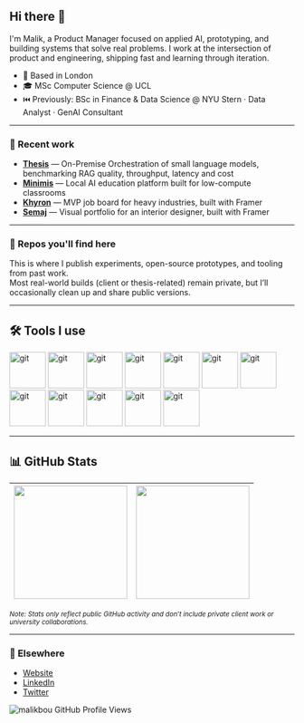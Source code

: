 ## Hi there 👋

I'm Malik, a Product Manager focused on applied AI, prototyping, and building systems that solve real problems. I work at the intersection of product and engineering, shipping fast and learning through iteration.

- 📍 Based in London  
- 🎓 MSc Computer Science @ UCL  
- ⏮️ Previously: BSc in Finance & Data Science @ NYU Stern · Data Analyst · GenAI Consultant

---

### 🧪 Recent work

- **[Thesis](https://github.com/malikbou/on-premise-slm)** — On-Premise Orchestration of small language models, benchmarking RAG quality, throughput, latency and cost
- **[Minimis](https://www.malikbouaoudia.com/projects/minimis)** — Local AI education platform built for low-compute classrooms
- **[Khyron](https://www.malikbouaoudia.com/projects/khyron)** — MVP job board for heavy industries, built with Framer  
- **[Semaj](https://www.semaj.ch/)** — Visual portfolio for an interior designer, built with Framer

---

### 📂 Repos you'll find here

This is where I publish experiments, open-source prototypes, and tooling from past work.  
Most real-world builds (client or thesis-related) remain private, but I’ll occasionally clean up and share public versions.

---

## 🛠️ Tools I use

<p align="left">

  <img src="https://cdn.jsdelivr.net/gh/devicons/devicon@latest/icons/nextjs/nextjs-original.svg" alt="git" width="64" height="64"/>
  <img src="https://cdn.jsdelivr.net/gh/devicons/devicon@latest/icons/react/react-original.svg" alt="git" width="64" height="64"/>
  <img src="https://cdn.jsdelivr.net/gh/devicons/devicon@latest/icons/typescript/typescript-original.svg" alt="git" width="64" height="64"/>
  <img src="https://cdn.jsdelivr.net/gh/devicons/devicon@latest/icons/python/python-original.svg" alt="git" width="64" height="64"/>
  <img src="https://cdn.jsdelivr.net/gh/devicons/devicon@latest/icons/streamlit/streamlit-original.svg" alt="git" width="64" height="64"/>
  <img src="https://cdn.jsdelivr.net/gh/devicons/devicon@latest/icons/jupyter/jupyter-original-wordmark.svg" alt="git" width="64" height="64"/>
  <img src="https://cdn.jsdelivr.net/gh/devicons/devicon@latest/icons/postgresql/postgresql-original.svg" alt="git" width="64" height="64"/>
  <img src="https://cdn.jsdelivr.net/gh/devicons/devicon@latest/icons/prisma/prisma-original-wordmark.svg" alt="git" width="64" height="64"/>
  <img src="https://cdn.jsdelivr.net/gh/devicons/devicon@latest/icons/tailwindcss/tailwindcss-original.svg" alt="git" width="64" height="64"/>
  <img src="https://cdn.jsdelivr.net/gh/devicons/devicon@latest/icons/html5/html5-original.svg" alt="git" width="64" height="64"/>
  <img src="https://cdn.jsdelivr.net/gh/devicons/devicon@latest/icons/css3/css3-original.svg" alt="git" width="64" height="64"/>
  <img src="https://cdn.jsdelivr.net/gh/devicons/devicon@latest/icons/azure/azure-original.svg" alt="git" width="64" height="64"/>

</p>

---

## 📊 GitHub Stats

| <img src="https://github-readme-stats.vercel.app/api?username=malikbou&show_icons=true&include_all_commits=true&theme=tokyonight" height="200"/> | <img src="https://github-readme-stats.vercel.app/api/top-langs/?username=malikbou&layout=compact&theme=tokyonight&langs_count=6" height="200"/> |
| --- | --- |

<sub><em>Note: Stats only reflect public GitHub activity and don’t include private client work or university collaborations.</em></sub>  

---

### 🔗 Elsewhere

- [Website](https://www.malikbouaoudia.com)
- [LinkedIn](https://www.linkedin.com/in/malikbouaoudia)
- [Twitter](https://twitter.com/malikbouaoudia)


<a href="https://github.com/malikbou">
  <img align="left" src="https://komarev.com/ghpvc/?username=malikbou&style=flat-square&color=blue" alt="malikbou GitHub Profile Views"/>
</a>
